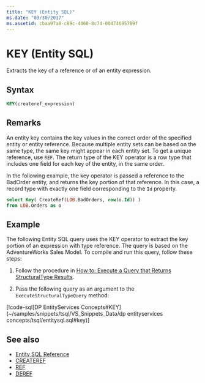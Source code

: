 ```yaml
---
title: "KEY (Entity SQL)"
ms.date: "03/30/2017"
ms.assetid: cbaa97a8-c89c-4460-8c74-00474695789f
---
```

# KEY (Entity SQL)
Extracts the key of a reference or of an entity expression.  
  
## Syntax  
  
```sql  
KEY(createref_expression)  
```  
  
## Remarks  
 An entity key contains the key values in the correct order of the specified entity or entity reference. Because multiple entity sets can be based on the same type, the same key might appear in each entity set. To get a unique reference, use `REF`. The return type of the KEY operator is a row type that includes one field for each key of the entity, in the same order.  
  
 In the following example, the key operator is passed a reference to the BadOrder entity, and returns the key portion of that reference. In this case, a record type with exactly one field corresponding to the `Id` property.  
  
```sql  
select Key( CreateRef(LOB.BadOrders, row(o.Id)) )
from LOB.Orders as o  
```  
  
## Example  
 The following Entity SQL query uses the KEY operator to extract the key portion of an expression with type reference. The query is based on the AdventureWorks Sales Model. To compile and run this query, follow these steps:  
  
1. Follow the procedure in [How to: Execute a Query that Returns StructuralType Results](../how-to-execute-a-query-that-returns-structuraltype-results.md).  
  
2. Pass the following query as an argument to the `ExecuteStructuralTypeQuery` method:  
  
 [!code-sql[DP EntityServices Concepts#KEY](~/samples/snippets/tsql/VS_Snippets_Data/dp entityservices concepts/tsql/entitysql.sql#key)]  
  
## See also

- [Entity SQL Reference](entity-sql-reference.md)
- [CREATEREF](createref-entity-sql.md)
- [REF](ref-entity-sql.md)
- [DEREF](deref-entity-sql.md)
